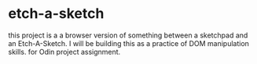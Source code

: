 # etch-a-sketch

this project is a a browser version of something between a sketchpad and an Etch-A-Sketch.
I will be building this as a practice of DOM manipulation skills. for Odin project assignment.